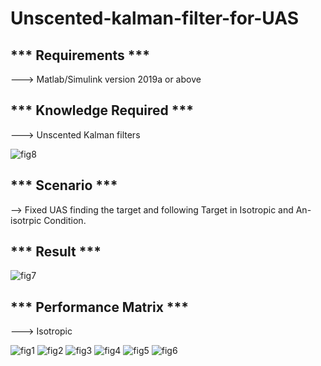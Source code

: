 # Unscented-kalman-filter-for-UAS

*** Requirements ***
--------------------------------------
---> Matlab/Simulink version 2019a or above

*** Knowledge Required ***
--------------------------------------
---> Unscented Kalman filters

![fig8](https://user-images.githubusercontent.com/56997905/174435723-b64d17de-9fda-48a0-8d02-392595667038.jpg)



*** Scenario ***
--------------------------------------
--> Fixed UAS finding the target and following Target in Isotropic and An-isotrpic Condition.


*** Result ***
--------------------------------------

![fig7](https://user-images.githubusercontent.com/56997905/174435732-e23b258e-54d2-470c-bdb8-4eb65d4f2a78.jpg)


*** Performance Matrix ***
--------------------------------------
---> Isotropic

![fig1](https://user-images.githubusercontent.com/56997905/174435736-cd907651-5f5d-493d-9dee-8888f40d56b5.jpg)
![fig2](https://user-images.githubusercontent.com/56997905/174435738-b701a2e4-5999-4e37-84cf-128ab47915dd.jpg)
![fig3](https://user-images.githubusercontent.com/56997905/174435739-8316825b-1474-445d-b95a-46c908b8cd3c.jpg)
![fig4](https://user-images.githubusercontent.com/56997905/174435740-1b9b7fd2-c8bd-42ff-990d-f5d8e7c78db5.jpg)
![fig5](https://user-images.githubusercontent.com/56997905/174435742-cffb356e-bb3a-47f9-997d-6b786a97de1f.jpg)
![fig6](https://user-images.githubusercontent.com/56997905/174435743-e6ebd111-d326-4672-abd5-979443bb2c6d.jpg)
